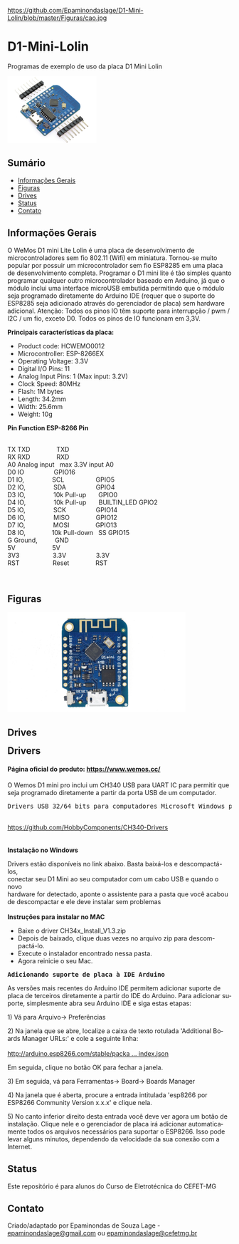 https://github.com/Epaminondaslage/D1-Mini-Lolin/blob/master/Figuras/cao.jpg


# D1-Mini-Lolin
Programas de exemplo de uso da placa D1 Mini Lolin

<img src="https://github.com/Epaminondaslage/D1-Mini-Lolin/blob/master/Figuras/wemos di mini lolin.JPG" height="150" width="200">

## Sumário
* [Informações Gerais](#user-content-informacoes_gerais)
* [Figuras](#Figuras)
* [Drives](#Drives)
* [Status](#status)
* [Contato](#contato)

<h2 id="informacoes_gerais">Informações Gerais</h2>
O WeMos D1 mini Lite Lolin é uma placa de desenvolvimento de microcontroladores sem fio 802.11 (Wifi) em miniatura. Tornou-se
muito popular por possuir um  microcontrolador sem fio ESP8285 em uma placa de desenvolvimento completa. Programar o D1 mini lite é tão simples quanto programar qualquer outro microcontrolador baseado em Arduino, já que o módulo inclui uma interface microUSB embutida permitindo que o módulo seja programado diretamente do Arduino IDE (requer que o suporte do ESP8285 seja adicionado através do gerenciador de placa) sem hardware adicional. 
Atenção: Todos os pinos IO têm suporte para interrupção / pwm / I2C / um fio, exceto D0.
Todos os pinos de IO funcionam em 3,3V.

<p><strong>Principais características da placa:</strong></p>

<ul>
<li>Product code: HCWEMO0012</li>
<li>Microcontroller: ESP-8266EX</li>
<li>Operating Voltage: 3.3V</li>
<li>Digital I/O Pins: 11</li>
<li>Analog Input Pins: 1 (Max input: 3.2V)</li>
<li>Clock Speed: 80MHz</li>
<li>Flash: 1M bytes</li>
<li>Length: 34.2mm</li>
<li>Width: 25.6mm</li>
<li>Weight: 10g</li>
</ul>
<p><strong>Pin Function ESP-8266 Pin</strong></p>

<p><br />TX TXD&nbsp; &nbsp;&nbsp;&nbsp;&nbsp;&nbsp;&nbsp;&nbsp;&nbsp; &nbsp;&nbsp;&nbsp; TXD<br />RX RXD&nbsp; &nbsp;&nbsp;&nbsp;&nbsp;&nbsp;&nbsp;&nbsp; &nbsp;&nbsp; &nbsp; RXD<br />A0 Analog input &nbsp; max 3.3V input A0<br />D0 IO&nbsp;&nbsp;&nbsp;&nbsp;&nbsp;&nbsp;&nbsp;&nbsp;&nbsp;&nbsp;&nbsp;&nbsp;&nbsp;&nbsp;&nbsp;&nbsp; GPIO16<br />D1 IO,&nbsp;&nbsp;&nbsp;&nbsp;&nbsp;&nbsp;&nbsp;&nbsp;&nbsp;&nbsp;&nbsp;&nbsp;&nbsp;&nbsp;&nbsp; SCL&nbsp;&nbsp;&nbsp;&nbsp;&nbsp;&nbsp;&nbsp;&nbsp;&nbsp;&nbsp;&nbsp;&nbsp;&nbsp;&nbsp;&nbsp;&nbsp;&nbsp; GPIO5<br />D2 IO,&nbsp;&nbsp;&nbsp;&nbsp;&nbsp;&nbsp;&nbsp;&nbsp;&nbsp;&nbsp;&nbsp;&nbsp;&nbsp;&nbsp;&nbsp; SDA&nbsp;&nbsp;&nbsp;&nbsp;&nbsp;&nbsp;&nbsp;&nbsp;&nbsp;&nbsp;&nbsp;&nbsp;&nbsp;&nbsp;&nbsp;&nbsp; GPIO4<br />D3 IO,&nbsp;&nbsp;&nbsp;&nbsp;&nbsp;&nbsp;&nbsp;&nbsp;&nbsp;&nbsp;&nbsp;&nbsp;&nbsp;&nbsp;&nbsp; 10k Pull-up &nbsp; &nbsp; &nbsp; GPIO0<br />D4 IO,&nbsp;&nbsp;&nbsp;&nbsp;&nbsp;&nbsp;&nbsp;&nbsp;&nbsp;&nbsp;&nbsp;&nbsp;&nbsp;&nbsp;&nbsp; 10k Pull-up&nbsp; &nbsp;&nbsp;&nbsp;&nbsp; BUILTIN_LED GPIO2<br />D5 IO,&nbsp;&nbsp;&nbsp;&nbsp;&nbsp;&nbsp;&nbsp;&nbsp;&nbsp;&nbsp;&nbsp;&nbsp;&nbsp;&nbsp;&nbsp; SCK&nbsp;&nbsp;&nbsp;&nbsp;&nbsp;&nbsp;&nbsp;&nbsp;&nbsp;&nbsp;&nbsp;&nbsp;&nbsp;&nbsp;&nbsp;&nbsp; GPIO14<br />D6 IO,&nbsp;&nbsp;&nbsp;&nbsp;&nbsp;&nbsp;&nbsp;&nbsp;&nbsp;&nbsp;&nbsp;&nbsp;&nbsp;&nbsp;&nbsp; MISO &nbsp; &nbsp; &nbsp; &nbsp; &nbsp; &nbsp; &nbsp; GPIO12<br />D7 IO,&nbsp;&nbsp;&nbsp;&nbsp;&nbsp;&nbsp;&nbsp;&nbsp;&nbsp;&nbsp;&nbsp;&nbsp;&nbsp;&nbsp;&nbsp; MOSI&nbsp;&nbsp;&nbsp;&nbsp;&nbsp;&nbsp;&nbsp;&nbsp;&nbsp;&nbsp;&nbsp;&nbsp;&nbsp;&nbsp; GPIO13<br />D8 IO,&nbsp;&nbsp;&nbsp;&nbsp;&nbsp;&nbsp;&nbsp;&nbsp;&nbsp;&nbsp;&nbsp;&nbsp;&nbsp;&nbsp; 10k Pull-down &nbsp; SS GPIO15<br />G Ground, &nbsp; &nbsp; &nbsp; &nbsp;&nbsp; GND<br />5V&nbsp;&nbsp;&nbsp;&nbsp;&nbsp; &nbsp; &nbsp; &nbsp; &nbsp; &nbsp;&nbsp; &nbsp;&nbsp;&nbsp; 5V <br />3V3&nbsp;&nbsp;&nbsp;&nbsp;&nbsp;&nbsp;&nbsp;&nbsp;&nbsp;&nbsp;&nbsp;&nbsp;&nbsp;&nbsp;&nbsp;&nbsp;&nbsp;&nbsp; 3.3V &nbsp; &nbsp; &nbsp; &nbsp; &nbsp; &nbsp; &nbsp; &nbsp; 3.3V<br />RST &nbsp; &nbsp; &nbsp; &nbsp; &nbsp; &nbsp; &nbsp; &nbsp; &nbsp; Reset&nbsp;&nbsp;&nbsp;&nbsp;&nbsp;&nbsp;&nbsp;&nbsp;&nbsp;&nbsp;&nbsp;&nbsp;&nbsp;&nbsp; RST</p>
<p>&nbsp;</p>

## Figuras

<img src="https://github.com/Epaminondaslage/D1-Mini-Lolin/blob/master/Figuras/d1_mini_v3.1.0_1_16x9.jpg" height="225" width="400">

## Drives

<p><span style="font-size: 150%; line-height: 116%;"><strong class="text-strong">Drivers</strong></span></p>
<h4>P&aacute;gina oficial do produto: <a href="https://www.wemos.cc/">https://www.wemos.cc/</a></h4>
<p><span lang="pt" tabindex="0">O Wemos D1 mini pro inclui um CH340 USB para UART IC para permitir que seja programado diretamente a partir da porta USB de um computador. </span></p>
<div class="oSioSc">
<div id="tw-target">
<div id="kAz1tf" class="g9WsWb">
<div id="tw-target-text-container" class="tw-ta-container tw-nfl">
<pre id="tw-target-text" class="tw-data-text tw-ta tw-text-small" dir="ltr" style="text-align: left;" data-placeholder="Tradu&ccedil;&atilde;o"><span lang="pt" tabindex="0">Drivers USB 32/64 bits para computadores Microsoft Windows podem ser baixados da p&aacute;gina do Github:</span></pre>
</div>
</div>
</div>
</div>
<p><br /> <a class="postlink" href="https://github.com/HobbyComponents/CH340-Drivers">https://github.com/HobbyComponents/CH340-Drivers</a><br /> <br /> <br /> <strong>Instala&ccedil;&atilde;o no Windows</strong></p>
<p><span lang="pt" tabindex="0">Drivers est&atilde;o dispon&iacute;veis no link abaixo. Basta baix&aacute;-los e descompact&aacute;-los, <br />conectar seu D1 Mini ao seu computador com um cabo USB e quando o novo<br />hardware for detectado, aponte o assistente para a pasta que voc&ecirc; acabou <br />de descompactar e ele deve instalar sem problemas</span><br /> <br /><strong>Instru&ccedil;&otilde;es para instalar no MAC</strong></p>
<ul>
<li id="tw-target-text" class="tw-data-text tw-ta tw-text-small" dir="ltr" style="text-align: left;" data-placeholder="Tradu&ccedil;&atilde;o"><span lang="pt" tabindex="0">Baixe o driver CH34x_Install_V1.3.zip </span></li>
<li class="tw-data-text tw-ta tw-text-small" dir="ltr" style="text-align: left;" data-placeholder="Tradu&ccedil;&atilde;o"><span lang="pt" tabindex="0">Depois de baixado, clique duas vezes no arquivo zip para descompact&aacute;-lo.</span></li>
<li class="tw-data-text tw-ta tw-text-small" dir="ltr" style="text-align: left;" data-placeholder="Tradu&ccedil;&atilde;o"><span lang="pt" tabindex="0">Execute o instalador encontrado nessa pasta.</span></li>
<li class="tw-data-text tw-ta tw-text-small" dir="ltr" style="text-align: left;" data-placeholder="Tradu&ccedil;&atilde;o"><span lang="pt" tabindex="0">Agora reinicie o seu Mac.</span><br /> </li>
</ul>
<div class="oSioSc">
<div id="tw-target">
<div id="kAz1tf" class="g9WsWb">
<div id="tw-target-text-container" class="tw-ta-container tw-nfl">
<pre id="tw-target-text" class="tw-data-text tw-ta tw-text-medium" dir="ltr" style="text-align: left;" data-placeholder="Tradu&ccedil;&atilde;o"><span lang="pt" tabindex="0"><strong>Adicionando suporte de placa &agrave; IDE Arduino</strong> </span></pre>
</div>
</div>
</div>
</div>
<p class="tw-data-text tw-ta tw-text-small" dir="ltr" style="text-align: left;" data-placeholder="Tradu&ccedil;&atilde;o"><span lang="pt" tabindex="0">As vers&otilde;es mais recentes do Arduino IDE permitem adicionar suporte de placa de terceiros diretamente a partir do IDE do Arduino. Para adicionar suporte, simplesmente abra seu Arduino IDE e siga estas etapas: </span></p>
<p class="tw-data-text tw-ta tw-text-small" dir="ltr" style="text-align: left;" data-placeholder="Tradu&ccedil;&atilde;o"><span lang="pt" tabindex="0">1) V&aacute; para Arquivo-&gt; Prefer&ecirc;ncias </span></p>
<p class="tw-data-text tw-ta tw-text-small" dir="ltr" style="text-align: left;" data-placeholder="Tradu&ccedil;&atilde;o"><span lang="pt" tabindex="0">2) Na janela que se abre, localize a caixa de texto rotulada 'Additional Boards Manager URLs:' e cole a seguinte linha:</span><br /> <br /> <a class="postlink" href="http://arduino.esp8266.com/stable/package_esp8266com_index.json">http://arduino.esp8266.com/stable/packa ... index.json</a></p>
<p class="tw-data-text tw-ta tw-text-small" dir="ltr" style="text-align: left;" data-placeholder="Tradu&ccedil;&atilde;o"><span lang="pt" tabindex="0">Em seguida, clique no bot&atilde;o OK para fechar a janela. </span></p>
<p class="tw-data-text tw-ta tw-text-small" dir="ltr" style="text-align: left;" data-placeholder="Tradu&ccedil;&atilde;o"><span lang="pt" tabindex="0">3) Em seguida, v&aacute; para Ferramentas-&gt; Board-&gt; Boards Manager </span></p>
<p class="tw-data-text tw-ta tw-text-small" dir="ltr" style="text-align: left;" data-placeholder="Tradu&ccedil;&atilde;o"><span lang="pt" tabindex="0">4) Na janela que &eacute; aberta, procure a entrada intitulada 'esp8266 por ESP8266 Community Version x.x.x' e clique nela. </span></p>
<p class="tw-data-text tw-ta tw-text-small" dir="ltr" style="text-align: left;" data-placeholder="Tradu&ccedil;&atilde;o"><span lang="pt" tabindex="0">5) No canto inferior direito desta entrada voc&ecirc; deve ver agora um bot&atilde;o de instala&ccedil;&atilde;o. Clique nele e o gerenciador de placa ir&aacute; adicionar automaticamente todos os arquivos necess&aacute;rios para suportar o ESP8266. Isso pode levar alguns minutos, dependendo da velocidade da sua conex&atilde;o com a Internet.</span></p>

## Status
Este repositório é para alunos do Curso de Eletrotécnica do CEFET-MG 

## Contato
Criado/adaptado por Epaminondas de Souza  Lage - epaminondaslage@gmail.com ou epaminondaslage@cefetmg.br


